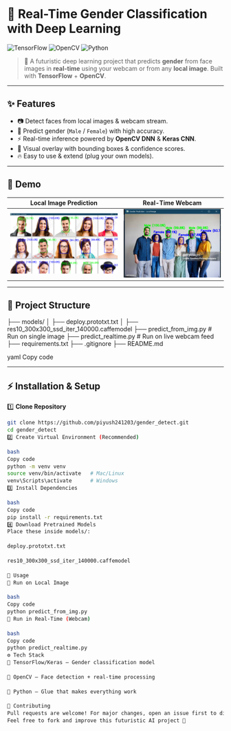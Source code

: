 # 🔮 Real-Time Gender Classification with Deep Learning

![TensorFlow](https://img.shields.io/badge/TensorFlow-2.x-orange?logo=tensorflow&logoColor=white)
![OpenCV](https://img.shields.io/badge/OpenCV-4.x-blue?logo=opencv&logoColor=white)
![Python](https://img.shields.io/badge/Python-3.10+-3776AB?logo=python&logoColor=white)

> 🚀 A futuristic deep learning project that predicts **gender** from face images in **real-time** using your webcam or from any **local image**. Built with **TensorFlow** + **OpenCV**.

---

## ✨ Features
- 📷 Detect faces from local images & webcam stream.
- 🧠 Predict gender (`Male` / `Female`) with high accuracy.
- ⚡ Real-time inference powered by **OpenCV DNN** & **Keras CNN**.
- 🎨 Visual overlay with bounding boxes & confidence scores.
- 🔥 Easy to use & extend (plug your own models).

---

## 🎥 Demo

| Local Image Prediction | Real-Time Webcam |
|------------------------|------------------|
| ![Image Demo](./Screenshot1.png) | ![Realtime Demo](./Screenshot2.png) |

---

## 📂 Project Structure
├── models/
│ ├── deploy.prototxt.txt
│ ├── res10_300x300_ssd_iter_140000.caffemodel
├── predict_from_img.py # Run on single image
├── predict_realtime.py # Run on live webcam feed
├── requirements.txt
├── .gitignore
├── README.md

yaml
Copy code

---

## ⚡ Installation & Setup

1️⃣ **Clone Repository**
```bash
git clone https://github.com/piyush241203/gender_detect.git
cd gender_detect
2️⃣ Create Virtual Environment (Recommended)

bash
Copy code
python -m venv venv
source venv/bin/activate   # Mac/Linux
venv\Scripts\activate      # Windows
3️⃣ Install Dependencies

bash
Copy code
pip install -r requirements.txt
4️⃣ Download Pretrained Models
Place these inside models/:

deploy.prototxt.txt

res10_300x300_ssd_iter_140000.caffemodel

🚀 Usage
🔹 Run on Local Image

bash
Copy code
python predict_from_img.py
🔹 Run in Real-Time (Webcam)

bash
Copy code
python predict_realtime.py
⚙️ Tech Stack
🧠 TensorFlow/Keras – Gender classification model

🎥 OpenCV – Face detection + real-time processing

🐍 Python – Glue that makes everything work

🤝 Contributing
Pull requests are welcome! For major changes, open an issue first to discuss.
Feel free to fork and improve this futuristic AI project 🔮

